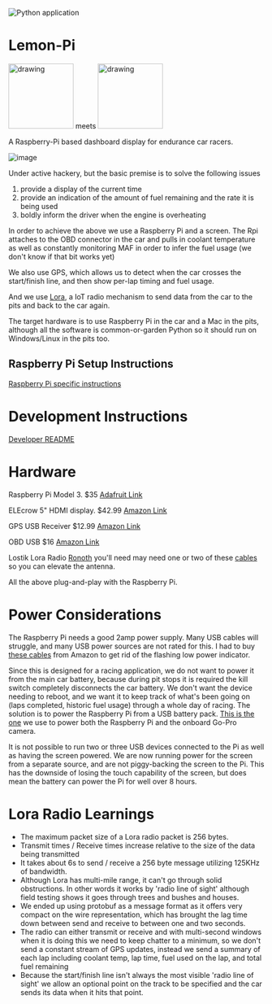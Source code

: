 ![Python application](https://github.com/sprintf/lemon-pi/workflows/Python%20application/badge.svg?branch=main)

# Lemon-Pi

<img src="https://24hoursoflemons.com/wp-content/uploads/2017/04/24hours_logo.png" alt="drawing" width="128"/> meets <img src="https://www.raspberrypi.org/wp-content/uploads/2011/10/Raspi-PGB001.png" alt="drawing" width="128"/>

A Raspberry-Pi based dashboard display for endurance car racers.

![image](https://user-images.githubusercontent.com/1510428/103065679-0950b200-456c-11eb-88a1-f50d06d29e8a.png)

Under active hackery, but the basic premise is to solve the following issues
1. provide a display of the current time
2. provide an indication of the amount of fuel remaining and the rate it is being used
3. boldly inform the driver when the engine is overheating

In order to achieve the above we use a Raspberry Pi and a screen. The Rpi attaches to the OBD connector in the car and pulls in coolant temperature as well as constantly monitoring MAF in order to infer the fuel usage (we don't know if that bit works yet)

We also use GPS, which allows us to detect when the car crosses the start/finish line, and then show per-lap timing and fuel usage.

And we use [Lora](https://en.wikipedia.org/wiki/LoRa), a IoT radio mechanism to send data from the car to the pits and back to the car again.

The target hardware is to use Raspberry Pi in the car and a Mac in the pits, although all the software is common-or-garden Python so it should run on Windows/Linux in the pits too. 

## Raspberry Pi Setup Instructions
[Raspberry Pi specific instructions](README-rpi.md)

# Development Instructions
[Developer README](README-dev.md)

# Hardware

Raspberry Pi Model 3. $35 [Adafruit Link](https://www.adafruit.com/product/3055?src=raspberrypi)

ELEcrow 5" HDMI display. $42.99 [Amazon Link](https://www.amazon.com/gp/product/B013JECYF2/ref=ppx_yo_dt_b_asin_title_o01_s00?ie=UTF8&psc=1)

GPS USB Receiver  $12.99 [Amazon Link](https://www.amazon.com/gp/product/B01MTU9KTF/ref=ppx_yo_dt_b_asin_title_o07_s00?ie=UTF8&psc=1)

OBD USB $16 [Amazon Link](https://www.amazon.com/gp/product/B07MNX424C/ref=ppx_yo_dt_b_asin_title_o04_s00?ie=UTF8&psc=1) 

Lostik Lora Radio [Ronoth](https://ronoth.com/products/lostik) you'll need may need one or two of these [cables](https://www.amazon.com/gp/product/B089ZV9Y31/ref=ppx_yo_dt_b_asin_title_o00_s00?ie=UTF8&psc=1) so you can elevate the antenna.

All the above plug-and-play with the Raspberry Pi.

# Power Considerations

The Raspberry Pi needs a good 2amp power supply. Many USB cables will struggle, and many USB power sources are not rated for this.
I had to buy [these cables](https://www.amazon.com/gp/product/B08FBWFZG4/ref=ppx_yo_dt_b_asin_title_o08_s00?ie=UTF8&psc=1) from Amazon to get rid of the flashing low power indicator.

Since this is designed for a racing application, we do not want to power it from the main car battery, because during pit stops it is required the kill switch completely disconnects the car battery. We don't want the device needing to reboot, and we want it to keep track of what's been going on (laps completed, historic fuel usage) through a whole day of racing.
The solution is to power the Raspberry Pi from a USB battery pack. [This is the one](https://www.amazon.com/gp/product/B06ZYKMY3G/ref=ppx_yo_dt_b_search_asin_title?ie=UTF8&psc=1) we use to power both the Raspberry Pi and the onboard Go-Pro camera.

It is not possible to run two or three USB devices connected to the Pi as well as having the screen powered.  We are now running power for the screen from a separate source, and are not piggy-backing the screen to the Pi. This has the downside of losing the touch capability of the screen, but does mean the battery can power the Pi for well over 8 hours.

# Lora Radio Learnings

* The maximum packet size of a Lora radio packet is 256 bytes.
* Transmit times / Receive times increase relative to the size of the data being transmitted
* It takes about 6s to send / receive a 256 byte message utilizing 125KHz of bandwidth.
* Although Lora has multi-mile range, it can't go through solid obstructions. In other words it works by 'radio line of sight' although field testing shows it goes through trees and bushes and houses.
* We ended up using protobuf as a message format as it offers very compact on the wire representation, which has brought the lag time down between send and receive to between one and two seconds.
* The radio can either transmit or receive and with multi-second windows when it is doing this we need to keep chatter to a minimum, so we don't send a constant stream of GPS updates, instead we send a summary of each lap including coolant temp, lap time, fuel used on the lap, and total fuel remaining
* Because the start/finish line isn't always the most visible 'radio line of sight' we allow an optional point on the track to be specified and the car sends its data when it hits that point.



